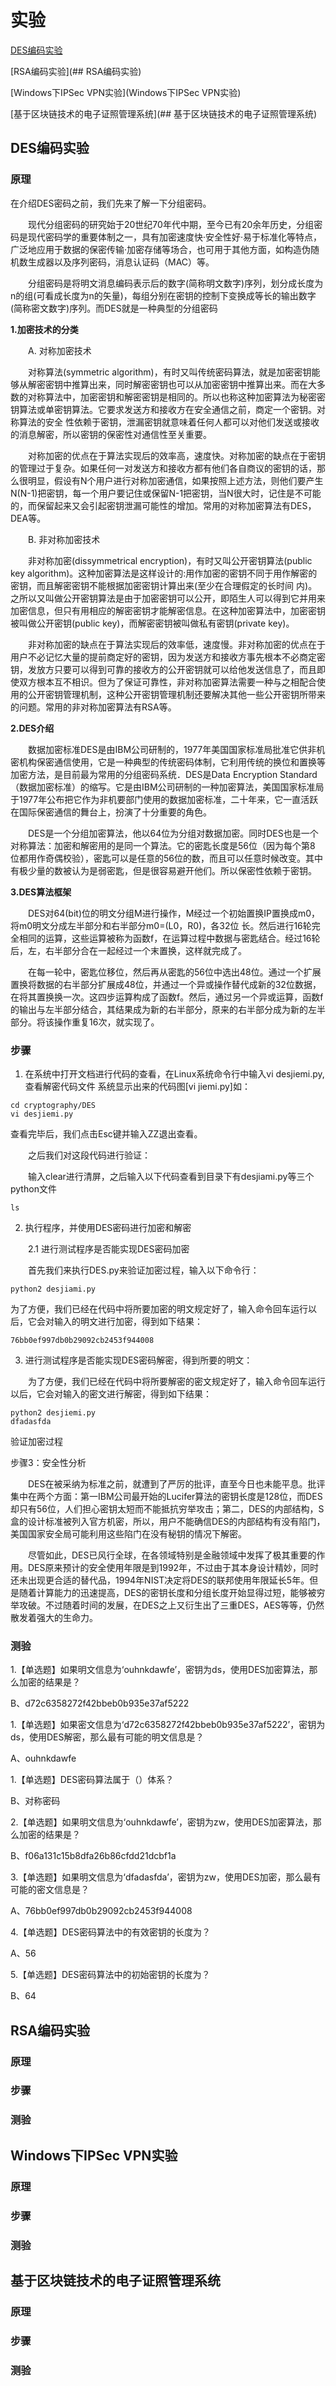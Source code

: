 # 实验

[DES编码实验](##DES编码实验)

[RSA编码实验](## RSA编码实验)

[Windows下IPSec VPN实验](Windows下IPSec VPN实验)

[基于区块链技术的电子证照管理系统](## 基于区块链技术的电子证照管理系统)

## DES编码实验

### 原理

在介绍DES密码之前，我们先来了解一下分组密码。

　　现代分组密码的研究始于20世纪70年代中期，至今已有20余年历史，分组密码是现代密码学的重要体制之一，具有加密速度快·安全性好·易于标准化等特点，广泛地应用于数据的保密传输·加密存储等场合，也可用于其他方面，如构造伪随机数生成器以及序列密码，消息认证码（MAC）等。

　　分组密码是将明文消息编码表示后的数字(简称明文数字)序列，划分成长度为n的组(可看成长度为n的矢量)，每组分别在密钥的控制下变换成等长的输出数字(简称密文数字)序列。而DES就是一种典型的分组密码

**1.加密技术的分类**

　　A. 对称加密技术

　　对称算法(symmetric algorithm)，有时又叫传统密码算法，就是加密密钥能够从解密密钥中推算出来，同时解密密钥也可以从加密密钥中推算出来。而在大多数的对称算法中，加密密钥和解密密钥是相同的。所以也称这种加密算法为秘密密钥算法或单密钥算法。它要求发送方和接收方在安全通信之前，商定一个密钥。对称算法的安全 性依赖于密钥，泄漏密钥就意味着任何人都可以对他们发送或接收的消息解密，所以密钥的保密性对通信性至关重要。

　　对称加密的优点在于算法实现后的效率高，速度快。对称加密的缺点在于密钥的管理过于复杂。如果任何一对发送方和接收方都有他们各自商议的密钥的话，那么很明显，假设有N个用户进行对称加密通信，如果按照上述方法，则他们要产生N(N-1)把密钥，每一个用户要记住或保留N-1把密钥，当N很大时，记住是不可能的，而保留起来又会引起密钥泄漏可能性的增加。常用的对称加密算法有DES，DEA等。

　　B. 非对称加密技术

　　非对称加密(dissymmetrical encryption)，有时又叫公开密钥算法(public key algorithm)。这种加密算法是这样设计的:用作加密的密钥不同于用作解密的密钥，而且解密密钥不能根据加密密钥计算出来(至少在合理假定的长时间 内)。之所以又叫做公开密钥算法是由于加密密钥可以公开，即陌生人可以得到它并用来加密信息，但只有用相应的解密密钥才能解密信息。在这种加密算法中，加密密钥被叫做公开密钥(public key)，而解密密钥被叫做私有密钥(private key)。

　　非对称加密的缺点在于算法实现后的效率低，速度慢。非对称加密的优点在于用户不必记忆大量的提前商定好的密钥，因为发送方和接收方事先根本不必商定密钥，发放方只要可以得到可靠的接收方的公开密钥就可以给他发送信息了，而且即使双方根本互不相识。但为了保证可靠性，非对称加密算法需要一种与之相配合使用的公开密钥管理机制，这种公开密钥管理机制还要解决其他一些公开密钥所带来的问题。常用的非对称加密算法有RSA等。

**2.DES介绍**

　　数据加密标准DES是由IBM公司研制的，1977年美国国家标准局批准它供非机密机构保密通信使用，它是一种典型的传统密码体制，它利用传统的换位和置换等加密方法，是目前最为常用的分组密码系统．DES是Data Encryption Standard（数据加密标准）的缩写。它是由IBM公司研制的一种加密算法，美国国家标准局于1977年公布把它作为非机要部门使用的数据加密标准，二十年来，它一直活跃在国际保密通信的舞台上，扮演了十分重要的角色。 

　　DES是一个分组加密算法，他以64位为分组对数据加密。同时DES也是一个对称算法：加密和解密用的是同一个算法。它的密匙长度是56位（因为每个第8 位都用作奇偶校验），密匙可以是任意的56位的数，而且可以任意时候改变。其中有极少量的数被认为是弱密匙，但是很容易避开他们。所以保密性依赖于密钥。 

**3.DES算法框架**

　　DES对64(bit)位的明文分组M进行操作，M经过一个初始置换IP置换成m0，将m0明文分成左半部分和右半部分m0=(L0，R0)，各32位 长。然后进行16轮完全相同的运算，这些运算被称为函数f，在运算过程中数据与密匙结合。经过16轮后，左，右半部分合在一起经过一个末置换，这样就完成了。 

　　在每一轮中，密匙位移位，然后再从密匙的56位中选出48位。通过一个扩展置换将数据的右半部分扩展成48位，并通过一个异或操作替代成新的32位数据， 在将其置换换一次。这四步运算构成了函数f。然后，通过另一个异或运算，函数f的输出与左半部分结合，其结果成为新的右半部分，原来的右半部分成为新的左半部分。将该操作重复16次，就实现了。

### 步骤

1. 在系统中打开文档进行代码的查看，在Linux系统命令行中输入vi desjiemi.py, 查看解密代码文件 系统显示出来的代码图[vi jiemi.py]如：

```
cd cryptography/DES
vi desjiemi.py
```

查看完毕后，我们点击Esc键并输入ZZ退出查看。

　　之后我们对这段代码进行验证：

　　输入clear进行清屏，之后输入以下代码查看到目录下有desjiami.py等三个python文件

```
ls
```

2. 执行程序，并使用DES密码进行加密和解密

　　2.1 进行测试程序是否能实现DES密码加密

　　首先我们来执行DES.py来验证加密过程，输入以下命令行：

```
python2 desjiami.py
```

为了方便，我们已经在代码中将所要加密的明文规定好了，输入命令回车运行以后，它会对输入的明文进行加密，得到如下结果：

```
76bb0ef997db0b29092cb2453f944008
```

3. 进行测试程序是否能实现DES密码解密，得到所要的明文：

　　为了方便，我们已经在代码中将所要解密的密文规定好了，输入命令回车运行以后，它会对输入的密文进行解密，得到如下结果：

```
python2 desjiemi.py
dfadasfda
```

验证加密过程

步骤3：安全性分析

　　DES在被采纳为标准之前，就遭到了严厉的批评，直至今日也未能平息。批评集中在两个方面：第一IBM公司最开始的Lucifer算法的密钥长度是128位，而DES却只有56位，人们担心密钥太短而不能抵抗穷举攻击；第二，DES的内部结构，S盒的设计标准被列入官方机密，所以，用户不能确信DES的内部结构有没有陷门，美国国家安全局可能利用这些陷门在没有秘钥的情况下解密。

　　尽管如此，DES已风行全球，在各领域特别是金融领域中发挥了极其重要的作用。DES原来预计的安全使用年限是到1992年，不过由于其本身设计精妙，同时还未出现更合适的替代品，1994年NIST决定将DES的联邦使用年限延长5年。但是随着计算能力的迅速提高，DES的密钥长度和分组长度开始显得过短，能够被穷举攻破。不过随着时间的发展，在DES之上又衍生出了三重DES，AES等等，仍然散发着强大的生命力。

### 测验

1.【单选题】如果明文信息为‘ouhnkdawfe’，密钥为ds，使用DES加密算法，那么加密的结果是？

B、d72c6358272f42bbeb0b935e37af5222

1.【单选题】如果密文信息为‘d72c6358272f42bbeb0b935e37af5222’，密钥为ds，使用DES解密，那么最有可能的明文信息是？

A、ouhnkdawfe

1.【单选题】DES密码算法属于（）体系？

B、对称密码

2.【单选题】如果明文信息为‘ouhnkdawfe’，密钥为zw，使用DES加密算法，那么加密的结果是？

B、f06a131c15b8dfa26b86cfdd21dcbf1a

3.【单选题】如果明文信息为‘dfadasfda’，密钥为zw，使用DES加密，那么最有可能的密文信息是？

A、76bb0ef997db0b29092cb2453f944008

4.【单选题】DES密码算法中的有效密钥的长度为？

A、56

5.【单选题】DES密码算法中的初始密钥的长度为？

B、64

## RSA编码实验

### 原理



### 步骤



### 测验



## Windows下IPSec VPN实验

### 原理



### 步骤



### 测验



## 基于区块链技术的电子证照管理系统

### 原理



### 步骤



### 测验

